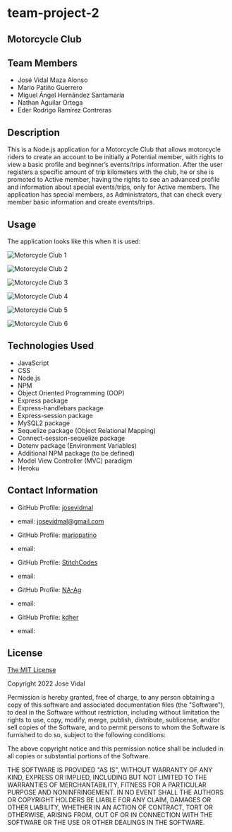 # team-project-2
## Motorcycle Club

## Team Members

* José Vidal Maza Alonso
* Mario Patiño Guerrero
* Miguel Ángel Hernández Santamaría
* Nathan Aguilar Ortega
* Eder Rodrigo Ramírez Contreras

## Description

This is a Node.js application for a Motorcycle Club that allows motorcycle riders to create an account to be initially a Potential member, with rights to view a basic profile and beginner’s events/trips information. After the user registers a specific amount of trip kilometers with the club, he or she is promoted to Active member, having the rights to see an advanced profile and information about special events/trips, only for Active members. The application has special members, as Administrators, that can check every member basic information and create events/trips.

## Usage

The application looks like this when it is used:

![Motorcycle Club 1]()

![Motorcycle Club 2]()

![Motorcycle Club 3]()

![Motorcycle Club 4]() 

![Motorcycle Club 5]()

![Motorcycle Club 6]()

## Technologies Used

* JavaScript
* CSS
* Node.js
* NPM
* Object Oriented Programming (OOP)
* Express package
* Express-handlebars package
* Express-session package
* MySQL2 package
* Sequelize package (Object Relational Mapping)
* Connect-session-sequelize package
* Dotenv package (Environment Variables)
* Additional NPM package (to be defined)
* Model View Controller (MVC) paradigm
* Heroku

## Contact Information

* GitHub Profile: [josevidmal](https://github.com/josevidmal)
* email: josevidmal@gmail.com

* GitHub Profile: [mariopatino](https://github.com/mariopatino)
* email:

* GitHub Profile: [StitchCodes](https://github.com/StitchCodes)
* email:

* GitHub Profile: [NA-Ag](https://github.com/NA-Ag)
* email:

* GitHub Profile: [kdher](https://github.com/kdher)
* email:


## License

[The MIT License](https://www.mit.edu/~amini/LICENSE.md)

Copyright 2022 Jose Vidal

Permission is hereby granted, free of charge, to any person obtaining a copy of this software and associated documentation files (the "Software"), to deal in the Software without restriction, including without limitation the rights to use, copy, modify, merge, publish, distribute, sublicense, and/or sell copies of the Software, and to permit persons to whom the Software is furnished to do so, subject to the following conditions:
    
The above copyright notice and this permission notice shall be included in all copies or substantial portions of the Software.
    
THE SOFTWARE IS PROVIDED "AS IS", WITHOUT WARRANTY OF ANY KIND, EXPRESS OR IMPLIED, INCLUDING BUT NOT LIMITED TO THE WARRANTIES OF MERCHANTABILITY, FITNESS FOR A PARTICULAR PURPOSE AND NONINFRINGEMENT. IN NO EVENT SHALL THE AUTHORS OR COPYRIGHT HOLDERS BE LIABLE FOR ANY CLAIM, DAMAGES OR OTHER LIABILITY, WHETHER IN AN ACTION OF CONTRACT, TORT OR OTHERWISE, ARISING FROM, OUT OF OR IN CONNECTION WITH THE SOFTWARE OR THE USE OR OTHER DEALINGS IN THE SOFTWARE.